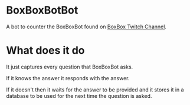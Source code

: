 # BoxBoxBotBot
A bot to counter the BoxBoxBot found on [BoxBox Twitch Channel](http://www.twitch.tv/flosd).

# What does it do
It just captures every question that BoxBoxBot asks. 

If it knows the answer it responds with the answer.

If it doesn't then it waits for the answer to be provided and it stores it in a database to be used for the next time the question is asked.
